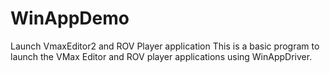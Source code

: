 # WinAppDemo
Launch VmaxEditor2 and ROV Player application
This is a basic program to launch the VMax Editor and ROV player applications using WinAppDriver.
